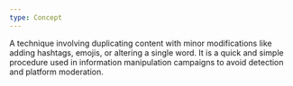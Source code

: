 ```yaml
---
type: Concept
---
```


A technique involving duplicating content with minor modifications like adding hashtags, emojis, or altering a single word. It is a quick and simple procedure used in information manipulation campaigns to avoid detection and platform moderation.